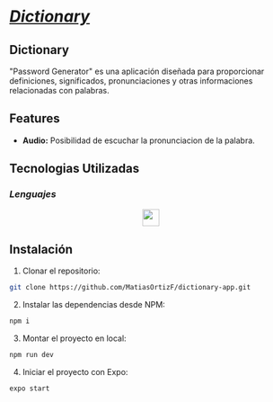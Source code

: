 # [_**Dictionary**_](https://github.com/MatiasOrtizF/dictionary-app "Live app")

## Dictionary

"Password Generator" es una aplicación diseñada para proporcionar definiciones, significados, pronunciaciones y otras informaciones relacionadas con palabras.

## Features

- **Audio:** Posibilidad de escuchar la pronunciacion de la palabra.

## Tecnologias Utilizadas
### _Lenguajes_
<p align='center'>
    <img height="30"src="https://img.shields.io/badge/javascript-%23323330.svg?style=for-the-badge&logo=javascript&logoColor=%23F7DF1E">
</p>

## Instalación
1. Clonar el repositorio:
```sh
git clone https://github.com/MatiasOrtizF/dictionary-app.git
```
2. Instalar las dependencias desde NPM:
```sh
npm i
```
3. Montar el proyecto en local:
```sh
npm run dev
```
4. Iniciar el proyecto con Expo:
```sh
expo start
```